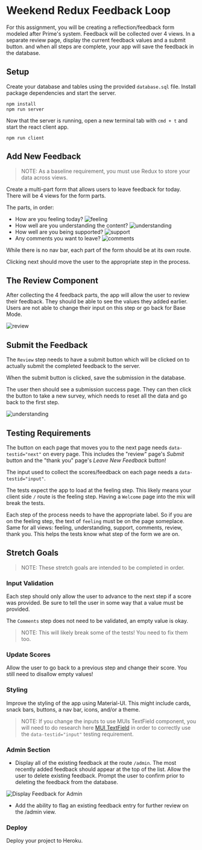 # Weekend Redux Feedback Loop

For this assignment, you will be creating a reflection/feedback form modeled after Prime's system. Feedback will be collected over 4 views. In a separate review page, display the current feedback values and a submit button. and when all steps are complete, your app will save the feedback in the database.

## Setup

Create your database and tables using the provided `database.sql` file. Install package dependencies and start the server.

```shell
npm install
npm run server
```

Now that the server is running, open a new terminal tab with `cmd + t` and start the react client app.

```shell
npm run client
```

## Add New Feedback

> NOTE: As a baseline requirement, you must use Redux to store your data across views.

Create a multi-part form that allows users to leave feedback for today. 
There will be 4 views for the form parts.

The parts, in order:
- How are you feeling today?
![feeling](wireframes/feeling.png)
- How well are you understanding the content?
![understanding](wireframes/understanding.png)
- How well are you being supported?
![support](wireframes/supported.png)
- Any comments you want to leave?
![comments](wireframes/comments.png)

While there is no nav bar, each part of the form should be at its own route. 

Clicking next should move the user to the appropriate step in the process.

## The Review Component

After collecting the 4 feedback parts, the app will allow the user to review their feedback. They should be able to see the values they added earlier. Users are not able to change their input on this step or go back for Base Mode. 

![review](wireframes/review-active.png)

## Submit the Feedback

The `Review` step needs to have a submit button which will be clicked on to actually submit the completed feedback to the server.

When the submit button is clicked, save the submission in the database. 

The user then should see a submission success page. They can then click the button to take a new survey, which needs to reset all the data and go back to the first step.

![understanding](wireframes/page-five.png)

## Testing Requirements

The button on each page that moves you to the next page needs `data-testid="next"` on every page. This includes the "review" page's *Submit* button and the "thank you" page's *Leave New Feedback* button!

The input used to collect the scores/feedback on each page needs a `data-testid="input"`.

The tests expect the app to load at the feeling step. This likely means your client side `/` route is the feeling step. Having a `Welcome` page into the mix will break the tests.

Each step of the process needs to have the appropriate label. So if you are on the feeling step, the text of `feeling` must be on the page someplace. Same for all views: feeling, understanding, support, comments, review, thank you. This helps the tests know what step of the form we are on.

## Stretch Goals

> NOTE: These stretch goals are intended to be completed in order.

### Input Validation

Each step should only allow the user to advance to the next step if a score was provided. Be sure to tell the user in some way that a value must be provided.

The `Comments` step does not need to be validated, an empty value is okay.

> NOTE: This will likely break some of the tests! You need to fix them too.

### Update Scores

Allow the user to go back to a previous step and change their score. You still need to disallow empty values!

### Styling

Improve the styling of the app using Material-UI. This might include cards, snack bars, buttons, a nav bar, icons, and/or a theme.

> NOTE: If you change the inputs to use MUIs TextField component, you will need to do research here [MUI TextField](https://mui.com/material-ui/api/text-field) in order to correctly use the `data-testid="input"` testing requirement.

### Admin Section

- Display all of the existing feedback at the route `/admin`. The most recently added feedback should appear at the top of the list. Allow the user to delete existing feedback. Prompt the user to confirm prior to deleting the feedback from the database.

![Display Feedback for Admin](wireframes/admin.png)

- Add the ability to flag an existing feedback entry for further review on the /admin view.

### Deploy

Deploy your project to Heroku. 
